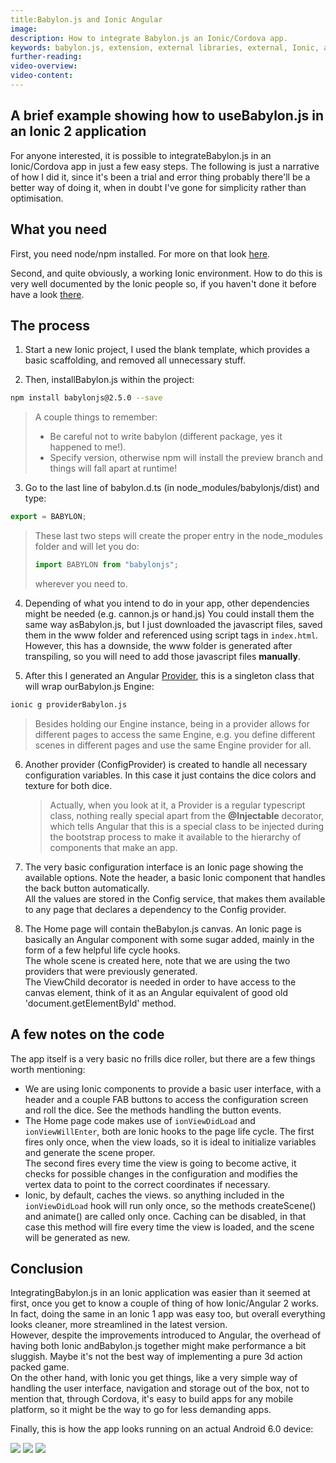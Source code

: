 ```yaml
---
title:Babylon.js and Ionic Angular
image:
description: How to integrate Babylon.js an Ionic/Cordova app.
keywords: babylon.js, extension, external libraries, external, Ionic, angular, cordovee
further-reading:
video-overview:
video-content:
---
```


## A brief example showing how to useBabylon.js in an Ionic 2 application

For anyone interested, it is possible to integrateBabylon.js in an Ionic/Cordova app in just a few easy steps. The following is just a narrative of how I did it, since it's been a trial and error thing probably there'll be a better way of doing it, when in doubt I've gone for simplicity rather than optimisation.

## What you need

First, you need node/npm installed. For more on that look [here](https://nodejs.org/en/).

Second, and quite obviously, a working Ionic environment. How to do this is very well documented by the Ionic people so, if you haven't done it before have a look [there](https://ionicframework.com/docs/intro/tutorial/).

## The process

1. Start a new Ionic project, I used the blank template, which provides a basic scaffolding, and removed all unnecessary stuff.

2. Then, installBabylon.js within the project:

```bash
npm install babylonjs@2.5.0 --save
```

> A couple things to remember:
>
> - Be careful not to write babylon (different package, yes it happened to me!).
> - Specify version, otherwise npm will install the preview branch and things will fall apart at runtime!

3. Go to the last line of babylon.d.ts (in node_modules/babylonjs/dist) and type:

```typescript
export = BABYLON;
```

> These last two steps will create the proper entry in the node_modules folder and will let you do:
>
> ```typescript
> import BABYLON from "babylonjs";
> ```
>
> wherever you need to.

4. Depending of what you intend to do in your app, other dependencies might be needed (e.g. cannon.js or hand.js)
   You could install them the same way asBabylon.js, but I just downloaded the javascript files, saved them in the www folder and referenced using script tags in `index.html`. However, this has a downside, the www folder is generated after transpiling, so you will need to add those javascript files **manually**.

5. After this I generated an Angular [Provider](https://docs.angularjs.org/guide/providers), this is a singleton class that will wrap ourBabylon.js Engine:

```bash
ionic g providerBabylon.js
```

> Besides holding our Engine instance, being in a provider allows for different pages to access the same Engine, e.g. you define different scenes in different pages and use the same Engine provider for all.

6. Another provider (ConfigProvider) is created to handle all necessary configuration variables. In this case it just contains the dice colors and texture for both dice.

   > Actually, when you look at it, a Provider is a regular typescript class, nothing really special apart from the **@Injectable** decorator, which tells Angular that this is a special class to be injected during the bootstrap process to make it available to the hierarchy of components that make an app.

7. The very basic configuration interface is an Ionic page showing the available options. Note the header, a basic Ionic component that handles the back button automatically.  
   All the values are stored in the Config service, that makes them available to any page that declares a dependency to the Config provider.

8. The Home page will contain theBabylon.js canvas. An Ionic page is basically an Angular component with some sugar added, mainly in the form of a few helpful life cycle hooks.  
   The whole scene is created here, note that we are using the two providers that were previously generated.  
   The ViewChild decorator is needed in order to have access to the canvas element, think of it as an Angular equivalent of good old 'document.getElementById' method.

## A few notes on the code

The app itself is a very basic no frills dice roller, but there are a few things worth mentioning:

- We are using Ionic components to provide a basic user interface, with a header and a couple FAB buttons to access the configuration screen and roll the dice. See the methods handling the button events.
- The Home page code makes use of `ionViewDidLoad` and `ionViewWillEnter`, both are Ionic hooks to the page life cycle. The first fires only once, when the view loads, so it is ideal to initialize variables and generate the scene proper.  
  The second fires every time the view is going to become active, it checks for possible changes in the configuration and modifies the vertex data to point to the correct coordinates if necessary.
- Ionic, by default, caches the views. so anything included in the `ionViewDidLoad` hook will run only once, so the methods createScene() and animate() are called only once. Caching can be disabled, in that case this method will fire every time the view is loaded, and the scene will be generated as new.

## Conclusion

IntegratingBabylon.js in an Ionic application was easier than it seemed at first, once you get to know a couple of thing of how Ionic/Angular 2 works. In fact, doing the same in an Ionic 1 app was easy too, but overall everything looks cleaner, more streamlined in the latest version.  
However, despite the improvements introduced to Angular, the overhead of having both Ionic andBabylon.js together might make performance a bit sluggish. Maybe it's not the best way of implementing a pure 3d action packed game.  
On the other hand, with Ionic you get things, like a very simple way of handling the user interface, navigation and storage out of the box, not to mention that, through Cordova, it's easy to build apps for any mobile platform, so it might be the way to go for less demanding apps.

Finally, this is how the app looks running on an actual Android 6.0 device:

![](/img/How_To/ionic-angular/screenshot1.jpg)
![](/img/How_To/ionic-angular/screenshot2.jpg)
![](/img/How_To/ionic-angular/screenshot3.jpg)

